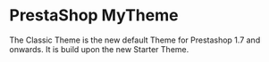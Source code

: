 # PrestaShop MyTheme

The Classic Theme is the new default Theme for Prestashop 1.7 and onwards.
It is build upon the new Starter Theme.
